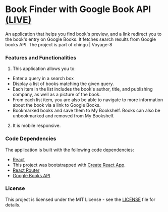 # Book Finder with Google Book API [(LIVE)](https://welcomeying.github.io/book-finder/)

An application that helps you find book's preview, and a link redirect you to the book's entry on Google Books. It fetches search results from Google books API. The project is part of chingu | Voyage-8

### Features and Functionalities
1. This application allows you to:
- Enter a query in a search box
- Display a list of books matching the given query.
- Each item in the list includes the book's author, title, and publishing company, as well as a picture of the book.
- From each list item, you are also be able to navigate to more information about the book via a link to Google Books.
- Bookmarked books and save them to My Bookshelf. Books can also be unbookmarked and removed from My Bookshelf.
2. It is mobile responsive.

### Code Dependencies
The application is built with the following code dependencies:
- [React](https://github.com/facebook/React)
- This project was bootstrapped with [Create React App](https://github.com/facebook/create-react-app).
- [React Router](https://reacttraining.com/react-router/)
- [Google Books API](https://developers.google.com/books/)

### License
This project is licensed under the MIT License - see the [LICENSE](https://github.com/welcomeying/book-finder/blob/master/LICENSE) file for details.
   
